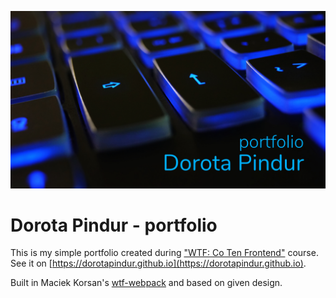 ![cover](src/assets/img/portfolio-og.png)

# Dorota Pindur - portfolio 

This is my simple portfolio created during ["WTF: Co Ten Frontend"](https://cotenfrontend.pl) course. See it on [https://dorotapindur.github.io](https://dorotapindur.github.io).

Built in Maciek Korsan's [wtf-webpack](https://github.com/maciejkorsan/wtf-webpack-starter) and based on given design.

